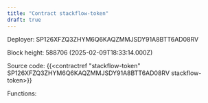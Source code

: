 ```yaml
---
title: "Contract stackflow-token"
draft: true
---
```

Deployer: SP126XFZQ3ZHYM6Q6KAQZMMJSDY91A8BTT6AD08RV


 



Block height: 588706 (2025-02-09T18:33:14.000Z)

Source code: {{<contractref "stackflow-token" SP126XFZQ3ZHYM6Q6KAQZMMJSDY91A8BTT6AD08RV stackflow-token>}}

Functions:


